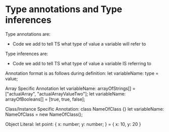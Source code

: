 # Type annotations and Type inferences

Type annotations are:
<ul>
<li>Code we add to tell TS what type of value a variable will refer to</li>
</ul>
Type inferences are:
<ul>
<li>Code we add to tell TS what type of value a variable IS referring to</li>
</ul>

Annotation format is as follows during definition: 
let variableName: type = value;

Array Specific Annotation
let variableName: arrayOfStrings[] = ["actualArray", "actualArrayValueTwo"];
let variableName: arrayOfBooleans[] = [true, true, false];

Class/Instance Specific Annotation:
class NameOfClass {}
let variableName: NameOfClass = new NameOfClass();

Object Literal: 
let point: { x: number; y: number; } = {
  x: 10,
  y: 20
}




